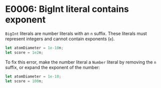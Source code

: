 # E0006: BigInt literal contains exponent

`BigInt` literals are number literals with an `n` suffix. These literals must
represent integers and cannot contain exponents (`e`).

```javascript
let atomDiameter = 1e-10n;
let score = 1e2n;
```

To fix this error, make the number literal a `Number` literal by removing the
`n` suffix, or expand the exponent of the number:

```javascript
let atomDiameter = 1e-10;
let score = 100n;
```
